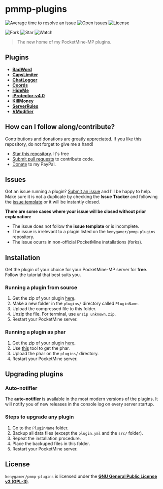 # pmmp-plugins
![Average time to resolve an issue](http://isitmaintained.com/badge/resolution/kenygamer/pmmp-plugins.svg)
![Open issues](http://isitmaintained.com/badge/open/kenygamer/pmmp-plugins.svg)
![License](https://img.shields.io/badge/license-GNU%20GPLv3-blue.svg)

![Fork](https://img.shields.io/github/stars/kenygamer/pmmp-plugins.svg?style=social&label=Fork)
![Star](https://img.shields.io/github/stars/kenygamer/pmmp-plugins.svg?style=social&label=Star)
![Watch](https://img.shields.io/github/stars/kenygamer/pmmp-plugins.svg?style=social&label=Watch)

> The new home of my PocketMine-MP plugins.

## Plugins
* [**BadWord**](https://github.com/kenygamer/pmmp-plugins/blob/master/BadWord)
* [**CapsLimiter**](https://github.com/kenygamer/pmmp-plugins/blob/master/CapsLimiter)
* [**ChatLogger**](https://github.com/kenygamer/pmmp-plugins/blob/master/ChatLogger)
* [**Coords**](https://github.com/kenygamer/pmmp-plugins/blob/master/Coords)
* [**HideMe**](https://github.com/kenygamer/pmmp-plugins/blob/master/HideMe)
* [**iProtector-v4.0**](https://github.com/kenygamer/pmmp-plugins/blob/master/iProtector-v4.0)
* [**KillMoney**](https://github.com/kenygamer/pmmp-plugins/blob/master/KillMoney)
* [**ServerRules**](https://github.com/kenygamer/pmmp-plugins/blob/master/ServerRules)
* [**VModifier**](https://github.com/kenygamer/pmmp-plugins/blob/master/VModifier)

## How can I follow along/contribute?
Contributions and donations are greatly appreciated. If you like this repository, do not forget to give me a hand!

- [Star this repository](https://github.com/kenygamer/pmmp-plugins/stargazers). It's free
- [Submit pull requests](https://github.com/kenygamer/pmmp-plugins/pulls) to contribute code.
- [Donate](https://www.paypal.me/SurvivalTimePE) to my PayPal.

## Issues
Got an issue running a plugin? [Submit an issue](https://github.com/kenygamer/pmmp-plugins/issues) and I'll be happy to help. Make sure it is not a duplicate by checking the **Issue Tracker** and following the [issue template](https://github.com/kenygamer/pmmp-plugins/blob/master/.github/ISSUE_TEMPLATE.md) or it will be instantly closed.

**There are some cases where your issue will be closed without prior explanation:**
- The issue does not follow the **issue template** or is incomplete.
- The issue is irrelevant to a plugin listed on the `kenygamer/pmmp-plugins` repository.
- The issue ocurrs in non-official PocketMine installations (forks).

## Installation
Get the plugin of your choice for your PocketMine-MP server for **free**. Follow the tutorial that best suits you.

### Running a plugin from source
1. Get the zip of your plugin [here](https://kenygamer.herokuapp.com/download-plugin.php).
1. Make a new folder in the `plugins/` directory called `PluginName`.
1. Upload the compressed file to this folder.
1. Unzip the file. For terminal, use `unzip unknown.zip`.
1. Restart your PocketMine server.

### Running a plugin as phar
1. Get the zip of your plugin [here](https://kenygamer.herokuapp.com/download-plugin.php).
1. Use [this](https://pmt.mcpe.fun/pages/zip2phar/) tool to get the phar.
1. Upload the phar on the `plugins/` directory.
1. Restart your PocketMine server.

## Upgrading plugins
### Auto-notifier
The **auto-notifier** is available in the most modern versions of the plugins. It will notify you of new releases in the console log on every server startup.

### Steps to upgrade any plugin
1. Go to the `PluginName` folder.
1. Backup all data files (except the `plugin.yml` and the `src/` folder).
1. Repeat the installation procedure.
1. Place the backuped files in this folder.
1. Restart your PocketMine server.

## License
`kenygamer/pmmp-plugins` is licensed under the [**GNU General Public License v3 (GPL-3)**](http://www.gnu.org/copyleft/gpl.html).
